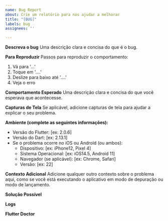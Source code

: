 ```yaml
---
name: Bug Report
about: Crie um relatório para nos ajudar a melhorar
title: "[BUG]"
labels: bug
assignees: ''

---
```


**Descreva o bug**
Uma descrição clara e concisa do que é o bug.

**Para Reproduzir**
Passos para reproduzir o comportamento:

1. Vá para '...'
2. Toque em '....'
3. Deslize para baixo até '....'
4. Veja o erro

**Comportamento Esperado**
Uma descrição clara e concisa do que você esperava que acontecesse.

**Capturas de Tela**
Se aplicável, adicione capturas de tela para ajudar a explicar o seu problema.

**Ambiente (complete as seguintes informações):**
- Versão do Flutter: [ex: 2.0.6]
- Versão do Dart: [ex: 2.13.1]
- Se o problema ocorre no iOS ou Android (ou ambos):
    - Dispositivo: [ex: iPhone12, Pixel 4]
    - Sistema Operacional: [ex: iOS14.5, Android 11]
    - Navegador (se aplicável): [ex: Chrome, Safari]
    - Versão: [ex: 22]

**Contexto Adicional**
Adicione qualquer outro contexto sobre o problema aqui, como se você está executando o aplicativo em modo de depuração ou modo de lançamento.

**Solução Possível**
<!-- Se você tem sugestões para a correção do bug, por favor descreva-as aqui. -->

**Logs**
<!-- Se aplicável, adicione logs para ajudar a explicar o seu problema. -->

**Flutter Doctor**
<!-- Execute `flutter doctor` e cole a saída aqui. -->